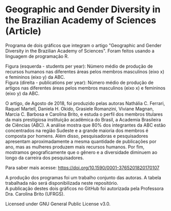 # Geographic and Gender Diversity in the Brazilian Academy of Sciences (Article)
Programa de dois gráficos que integram o artigo "Geographic and Gender Diversity in the Brazilian Academy of Sciences". Foram feitos usando a linguagem de programação R.

Figura (esquerda - students per year): Número médio de produção de recursos humanos nas diferentes áreas pelos membros masculinos (eixo x) e femininos (eixo y) da ABC.  
Figura (direita - publications per year): Número médio de produção de artigos nas diferentes áreas pelos membros masculinos (eixo x) e femininos (eixo y) da ABC.

O artigo, de Agosto de 2018, foi produzido pelas autoras Nathália C. Ferrari, Raquel Martell, Daniela H. Okido, Grasiele Romanzini, Viviane Magnan, Marcia C. Barbosa e Carolina Brito, e estuda o perfil dos membros titulares da mais prestigiosa instituição acadêmica do Brasil, a Academia Brasileira de Ciências (ABC). A análise mostra que 80% dos integrantes da ABC estão concentrados na região Sudeste e a grande maioria dos membros é composta por homens. Além disso, pesquisadoras e pesquisadores apresentam aproximadamente a mesma quantidade de publicações por ano, mas as mulheres produzem mais recursos humanos. Por fim, mostramos geograficamente que o gênero e a diversidade diminuem ao longo da carreira dos pesquisadores.

Para saber mais acesse: https://doi.org/10.1590/0001-3765201820170107


A produção dos programas foi um trabalho conjunto das autoras.
A tabela trabalhada não será disponibilizada neste repositório.  
A publicação destes dois gráficos no GitHub foi autorizada pela Professora Dra. Carolina Brito (UFRGS).

Licensed under GNU General Public License v3.0.
